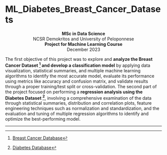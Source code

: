# ML_Diabetes_Breast_Cancer_Datasets

<p align="center">
    <b>MSc in Data Science</b> <br>
    NCSR Demokritos and University of Peloponnese <br>
    <b>Project for Machine Learning Course</b> <br>
    December 2023
</p>

The first objective of this project was to explore and **analyze the Breast Cancer Dataset [^1] and develop a classification model** by applying data visualization, statistical summaries, and multiple machine learning algorithms to identify the most accurate model, evaluate its performance using metrics like accuracy and confusion matrix, and validate results through a proper training/test split or cross-validation. The second part of the project focused on performing a **regression analysis using the Diabetes Dataset [^2]**, involving a comprehensive examination of the data through statistical summaries, distribution and correlation plots, feature engineering techniques such as normalization and standardization, and the evaluation and tuning of multiple regression algorithms to identify and optimize the best-performing model.

---

[^1]: [Breast Cancer Database](https://archive.ics.uci.edu/dataset/17/breast+cancer+wisconsin+diagnostic)
[^2]: [Diabetes Database](https://www4.stat.ncsu.edu/~boos/var.select/diabetes.html)
